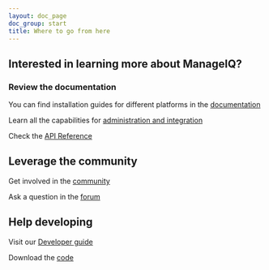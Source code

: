 ```yaml
---
layout: doc_page
doc_group: start
title: Where to go from here
---
```


## Interested in learning more about ManageIQ?

### Review the documentation

You can find installation guides for different platforms in the [documentation](/docs/reference)

Learn all the capabilities for [administration and integration](/docs/reference)

Check the [API Reference](/docs/api)

## Leverage the community

Get involved in the  [community](/community)

Ask a question in the [forum](http://talk.manageiq.org/)

## Help developing

Visit our [Developer guide](/docs/guides/README)

Download the [code](https://github.com/manageiq/)
